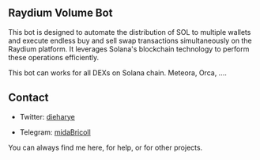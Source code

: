 
## Raydium Volume Bot

This bot is designed to automate the distribution of SOL to multiple wallets and execute endless buy and sell swap transactions simultaneously on the Raydium platform. It leverages Solana's blockchain technology to perform these operations efficiently.

This bot can works for all DEXs on Solana chain. Meteora, Orca, ....

## Contact

- Twitter: [dieharye](https://twitter.com/dieharye)   

- Telegram: [midaBricoll](https://t.me/midabricoll)   

You can always find me here, for help, or for other projects.
